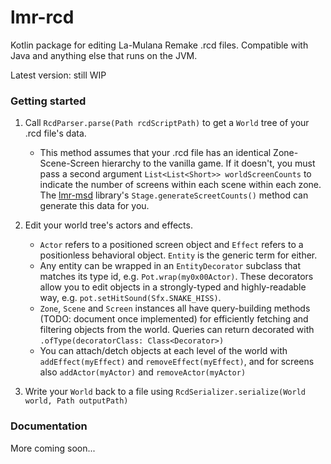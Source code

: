 # lmr-rcd
Kotlin package for editing La-Mulana Remake .rcd files. Compatible with Java and anything else that runs on the JVM.

Latest version: still WIP

### Getting started
1. Call `RcdParser.parse(Path rcdScriptPath)` to get a `World` tree of your .rcd file's data.
    * This method assumes that your .rcd file has an identical Zone-Scene-Screen hierarchy to the vanilla game.
        If it doesn't, you must pass a second argument `List<List<Short>> worldScreenCounts` to indicate the number of screens within each scene within each zone.
        The [lmr-msd](https://github.com/halgorithm/lmr-msd) library's `Stage.generateScreetCounts()` method can generate this data for you.

2. Edit your world tree's actors and effects.
    * `Actor` refers to a positioned screen object and `Effect` refers to a positionless behavioral object. `Entity` is the generic term for either.
    * Any entity can be wrapped in an `EntityDecorator` subclass that matches its type id, e.g. `Pot.wrap(my0x00Actor)`.
        These decorators allow you to edit objects in a strongly-typed and highly-readable way, e.g. `pot.setHitSound(Sfx.SNAKE_HISS)`. 
    * `Zone`, `Scene` and `Screen` instances all have query-building methods (TODO: document once implemented) for efficiently fetching and filtering objects from the world.
        Queries can return decorated with `.ofType(decoratorClass: Class<Decorator>)`
    * You can attach/detch objects at each level of the world with `addEffect(myEffect)` and `removeEffect(myEffect)`, and for screens also `addActor(myActor)` and `removeActor(myActor)`
    
3. Write your `World` back to a file using `RcdSerializer.serialize(World world, Path outputPath)`

### Documentation
More coming soon...